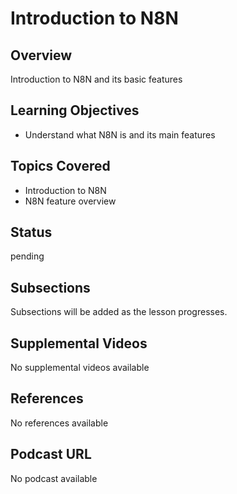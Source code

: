 # Introduction to N8N

## Overview

Introduction to N8N and its basic features

## Learning Objectives

- Understand what N8N is and its main features

## Topics Covered

- Introduction to N8N
- N8N feature overview

## Status

pending

## Subsections

Subsections will be added as the lesson progresses.

## Supplemental Videos

No supplemental videos available

## References

No references available

## Podcast URL

No podcast available